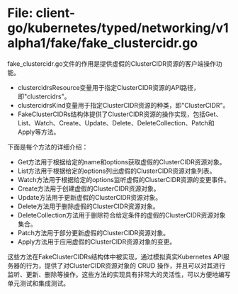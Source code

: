 # File: client-go/kubernetes/typed/networking/v1alpha1/fake/fake_clustercidr.go

fake_clustercidr.go文件的作用是提供虚假的ClusterCIDR资源的客户端操作功能。

- clustercidrsResource变量用于指定ClusterCIDR资源的API路径，即"clustercidrs"。
- clustercidrsKind变量用于指定ClusterCIDR资源的种类，即"ClusterCIDR"。
- FakeClusterCIDRs结构体提供了ClusterCIDR资源的操作实现，包括Get、List、Watch、Create、Update、Delete、DeleteCollection、Patch和Apply等方法。

下面是每个方法的详细介绍：

- Get方法用于根据给定的name和options获取虚假的ClusterCIDR资源对象。
- List方法用于根据给定的options列出虚假的ClusterCIDR资源对象列表。
- Watch方法用于根据给定的options监听虚假的ClusterCIDR资源的变更事件。
- Create方法用于创建虚假的ClusterCIDR资源对象。
- Update方法用于更新虚假的ClusterCIDR资源对象。
- Delete方法用于删除虚假的ClusterCIDR资源对象。
- DeleteCollection方法用于删除符合给定条件的虚假的ClusterCIDR资源对象集合。
- Patch方法用于部分更新虚假的ClusterCIDR资源对象。
- Apply方法用于应用虚假的ClusterCIDR资源对象的变更。

这些方法在FakeClusterCIDRs结构体中被实现，通过模拟真实Kubernetes API服务器的行为，提供了对ClusterCIDR资源对象的 CRUD 操作，并且可以对其进行监听、更新、删除等操作。这些方法的实现具有非常大的灵活性，可以方便地编写单元测试和集成测试。

